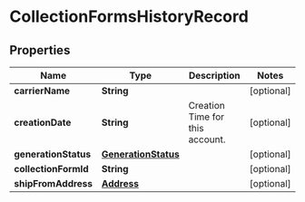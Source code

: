 # CollectionFormsHistoryRecord

## Properties
Name | Type | Description | Notes
------------ | ------------- | ------------- | -------------
**carrierName** | **String** |  |  [optional]
**creationDate** | **String** | Creation Time for this account. |  [optional]
**generationStatus** | [**GenerationStatus**](GenerationStatus.md) |  |  [optional]
**collectionFormId** | **String** |  |  [optional]
**shipFromAddress** | [**Address**](Address.md) |  |  [optional]
